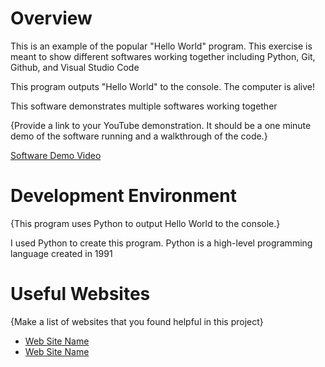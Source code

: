# Overview

This is an example of the popular "Hello World" program. This exercise is meant to show different softwares working together including Python, Git, Github, and Visual Studio Code

This program outputs "Hello World" to the console. The computer is alive! 

This software demonstrates multiple softwares working together

{Provide a link to your YouTube demonstration.  It should be a one minute demo of the software running and a walkthrough of the code.}

[Software Demo Video](http://youtube.link.goes.here)

# Development Environment

{This program uses Python to output Hello World to the console.}

I used Python to create this program. Python is a high-level programming language created in 1991

# Useful Websites

{Make a list of websites that you found helpful in this project}
* [Web Site Name](http://url.link.goes.here)
* [Web Site Name](http://url.link.goes.here)